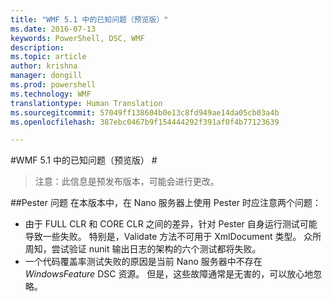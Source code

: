 ```yaml
---
title: "WMF 5.1 中的已知问题（预览版）"
ms.date: 2016-07-13
keywords: PowerShell, DSC, WMF
description: 
ms.topic: article
author: krishna
manager: dongill
ms.prod: powershell
ms.technology: WMF
translationtype: Human Translation
ms.sourcegitcommit: 57049ff138604b0e13c8fd949ae14da05cb03a4b
ms.openlocfilehash: 387ebc0467b9f154444292f391af0f4b77123639

---
```


#WMF 5.1 中的已知问题（预览版） #

> 注意：此信息是预发布版本，可能会进行更改。

##Pester 问题
在本版本中，在 Nano 服务器上使用 Pester 时应注意两个问题：

* 由于 FULL CLR 和 CORE CLR 之间的差异，针对 Pester 自身运行测试可能导致一些失败。 特别是，Validate 方法不可用于 XmlDocument 类型。 众所周知，尝试验证 nunit 输出日志的架构的六个测试都将失败。 
* 一个代码覆盖率测试失败的原因是当前 Nano 服务器中不存在 *WindowsFeature* DSC 资源。 但是，这些故障通常是无害的，可以放心地忽略。


<!--HONumber=Jul16_HO3-->


